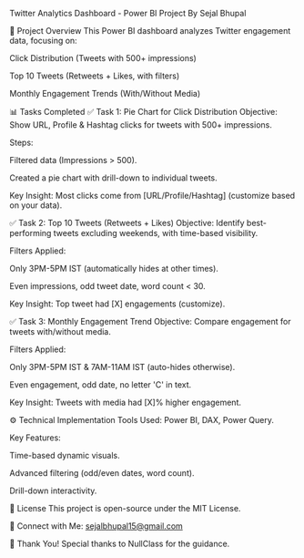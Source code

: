 Twitter Analytics Dashboard - Power BI Project
By Sejal Bhupal

📌 Project Overview
This Power BI dashboard analyzes Twitter engagement data, focusing on:

Click Distribution (Tweets with 500+ impressions)

Top 10 Tweets (Retweets + Likes, with filters)

Monthly Engagement Trends (With/Without Media)


📊 Tasks Completed
✅ Task 1: Pie Chart for Click Distribution
Objective: Show URL, Profile & Hashtag clicks for tweets with 500+ impressions.

Steps:

Filtered data (Impressions > 500).

Created a pie chart with drill-down to individual tweets.

Key Insight: Most clicks come from [URL/Profile/Hashtag] (customize based on your data).


✅ Task 2: Top 10 Tweets (Retweets + Likes)
Objective: Identify best-performing tweets excluding weekends, with time-based visibility.

Filters Applied:

Only 3PM-5PM IST (automatically hides at other times).

Even impressions, odd tweet date, word count < 30.

Key Insight: Top tweet had [X] engagements (customize).

✅ Task 3: Monthly Engagement Trend
Objective: Compare engagement for tweets with/without media.

Filters Applied:

Only 3PM-5PM IST & 7AM-11AM IST (auto-hides otherwise).

Even engagement, odd date, no letter 'C' in text.

Key Insight: Tweets with media had [X]% higher engagement.


⚙️ Technical Implementation
Tools Used: Power BI, DAX, Power Query.

Key Features:

Time-based dynamic visuals.

Advanced filtering (odd/even dates, word count).

Drill-down interactivity.

📜 License
This project is open-source under the MIT License.

🔗 Connect with Me:
sejalbhupal15@gmail.com

🎉 Thank You!
Special thanks to NullClass for the guidance.
